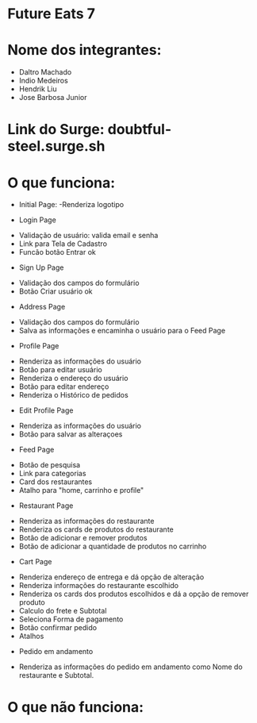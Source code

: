 # Future Eats 7

# Nome dos integrantes: 
- Daltro Machado
- Indio Medeiros
- Hendrik Liu
- Jose Barbosa Junior

# Link do Surge: doubtful-steel.surge.sh

# O que funciona:
* Initial Page:
-Renderiza logotipo

* Login Page
- Validação de usuário: valida email e senha
- Link para Tela de Cadastro
- Funcão botão Entrar ok

* Sign Up Page
- Validação dos campos do formulário
- Botão Criar usuário ok

* Address Page
- Validação dos campos do formulário
- Salva as informações e encaminha o usuário para o Feed Page

* Profile Page
- Renderiza as informações do usuário
- Botão para editar usuário
- Renderiza o endereço do usuário
- Botão para editar endereço
- Renderiza o Histórico de pedidos

* Edit Profile Page
- Renderiza as informações do usuário
- Botão para salvar as alteraçoes

* Feed Page
- Botão de pesquisa
- Link para categorias 
- Card dos restaurantes
- Atalho para "home, carrinho e profile"

* Restaurant Page 
- Renderiza as informações do restaurante
- Renderiza os cards de produtos do restaurante
- Botão de adicionar e remover produtos
- Botão de adicionar a quantidade de produtos no carrinho

* Cart Page
- Renderiza endereço de entrega e dá opção de alteração
- Renderiza informações do restaurante escolhido
- Renderiza os cards dos  produtos escolhidos e dá a opção de remover produto 
- Calculo do frete e Subtotal
- Seleciona Forma de pagamento
- Botão confirmar pedido
- Atalhos

* Pedido em andamento
- Renderiza as informações do pedido em andamento como Nome do restaurante e Subtotal.

# O que não funciona: 

